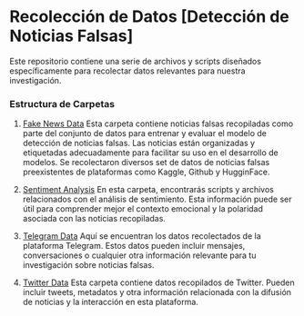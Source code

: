# Recolección de Datos [Detección de Noticias Falsas]

Este repositorio contiene una serie de archivos y scripts diseñados específicamente para recolectar datos relevantes para nuestra investigación.

### Estructura de Carpetas
1. [Fake News Data](fake-news-data/)
Esta carpeta contiene noticias falsas recopiladas como parte del conjunto de datos para entrenar y evaluar el modelo de detección de noticias falsas. Las noticias están organizadas y etiquetadas adecuadamente para facilitar su uso en el desarrollo de modelos. Se recolectaron diversos set de datos de noticias falsas preexistentes de plataformas como Kaggle, Github y HugginFace.

2. [Sentiment Analysis](sentiment-analysis/)
En esta carpeta, encontrarás scripts y archivos relacionados con el análisis de sentimiento. Esta información puede ser útil para comprender mejor el contexto emocional y la polaridad asociada con las noticias recopiladas.

3. [Telegram Data](telegram-data/)
Aquí se encuentran los datos recolectados de la plataforma Telegram. Estos datos pueden incluir mensajes, conversaciones o cualquier otra información relevante para tu investigación sobre noticias falsas.

4. [Twitter Data](twitter-data/)
Esta carpeta contiene datos recopilados de Twitter. Pueden incluir tweets, metadatos y otra información relacionada con la difusión de noticias y la interacción en esta plataforma.

